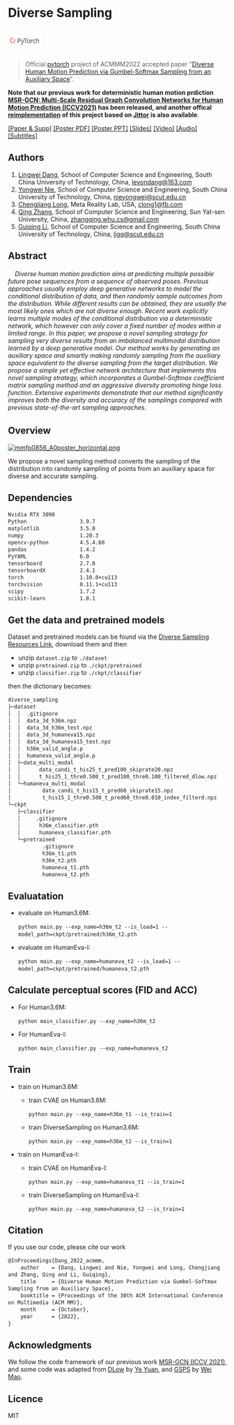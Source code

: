 # Diverse Sampling

<a href = "https://pytorch.org/"><img src="./assets/PyTorch.png" width="15%"></a>

> Official [pytorch](https://github.com/pytorch/pytorch) project of ACMMM2022 accepted paper "[Diverse Human Motion Prediction via Gumbel-Softmax Sampling from an Auxiliary Space]()". 

**Note that our previous work for deterministic human motion prdiction [MSR-GCN: Multi-Scale Residual Graph Convolution Networks for Human Motion Prediction (ICCV2021)](https://github.com/Droliven/MSRGCN) has been released,
and another offical [reimplementation](https://github.com/Droliven/DHMP_jittor) of this project based on [Jittor](https://github.com/Jittor/Jittor) is also available**.

[\[Paper & Supp\]](https://arxiv.org/abs/2207.07351)
[\[Poster PDF\]](./assets/mmfp0856_A0poster_horizontal.pdf)
[\[Poster PPT\]](./assets/mmfp0856_A0poster_horizontal.pptx)
[\[Slides\]](./assets/MM22-fp0856.pptx)
[\[Video\]](./assets/MM22-fp0856.mp4)
[\[Audio\]](./assets/MM22-fp0856.mp3)
[\[Subtitles\]](./assets/MM22-fp0856.srt)


## Authors

1. [Lingwei Dang](https://github.com/Droliven), School of Computer Science and Engineering, South China University of Technology, China, [levondang@163.com](mailto:levondang@163.com)
2. [Yongwei Nie](https://nieyongwei.net), School of Computer Science and Engineering, South China University of Technology, China, [nieyongwei@scut.edu.cn](mailto:nieyongwei@scut.edu.cn)
3. [Chengjiang Long](http://www.chengjianglong.com), Meta Reality Lab, USA, [clong1@fb.com](mailto:clong1@fb.com)
4. [Qing Zhang](http://zhangqing-home.net/), School of Computer Science and Engineering, Sun Yat-sen University, China, [zhangqing.whu.cs@gmail.com](mailto:zhangqing.whu.cs@gmail.com)
5. [Guiqing Li](http://www2.scut.edu.cn/cs/2017/0629/c22284a328097/page.htm), School of Computer Science and Engineering, South China University of Technology, China, [ligq@scut.edu.cn](mailto:ligq@scut.edu.cn)

## Abstract
###### &nbsp;&nbsp;&nbsp; Diverse human motion prediction aims at predicting multiple possible future pose sequences from a sequence of observed poses. Previous approaches usually employ deep generative networks to model the conditional distribution of data, and then randomly sample outcomes from the distribution. While different results can be obtained, they are usually the most likely ones which are not diverse enough. Recent work explicitly learns multiple modes of the conditional distribution via a deterministic network, which however can only cover a fixed number of modes within a limited range. In this paper, we propose a novel sampling strategy for sampling very diverse results from an imbalanced multimodal distribution learned by a deep generative model. Our method works by generating an auxiliary space and smartly making randomly sampling from the auxiliary space equivalent to the diverse sampling from the target distribution. We propose a simple yet effective network architecture that implements this novel sampling strategy, which incorporates a Gumbel-Softmax coefficient matrix sampling method and an aggressive diversity promoting hinge loss function. Extensive experiments demonstrate that our method significantly improves both the diversity and accuracy of the samplings compared with previous state-of-the-art sampling approaches.

## Overview

<a href="./assets/mmfp0856_A0poster_horizontal.png">
  <img src="./assets/mmfp0856_A0poster_horizontal.png" alt="mmfp0856_A0poster_horizontal.png"/>
</a>
  <p> We propose a novel sampling method converts the sampling of the distribution into randomly sampling of points from an auxiliary space for diverse and accurate sampling.

  </p>


## Dependencies

```
Nvidia RTX 3090
Python                 3.9.7
matplotlib             3.5.0
numpy                  1.20.3
opencv-python          4.5.4.60
pandas                 1.4.2
PyYAML                 6.0
tensorboard            2.7.0
tensorboardX           2.4.1
torch                  1.10.0+cu113
torchvision            0.11.1+cu113
scipy                  1.7.2
scikit-learn           1.0.1
```

## Get the data and pretrained models

Dataset and pretrained models can be found via the [Diverse Sampling Resources Link](https://drive.google.com/drive/folders/1MIKw4bbafLeW8HYWOv5CDR5G7gYi19WZ?usp=sharing), download them and then

+ unzip `dataset.zip` to `./dataset`
+ unzip `pretrained.zip` to `./ckpt/pretrained`
+ unzip `classifier.zip` to `./ckpt/classifier`

then the dictionary becomes:

```
diverse_sampling
├─dataset
│  │  .gitignore
│  │  data_3d_h36m.npz
│  │  data_3d_h36m_test.npz
│  │  data_3d_humaneva15.npz
│  │  data_3d_humaneva15_test.npz
│  │  h36m_valid_angle.p
│  │  humaneva_valid_angle.p
│  ├─data_multi_modal
│  │      data_candi_t_his25_t_pred100_skiprate20.npz
│  │      t_his25_1_thre0.500_t_pred100_thre0.100_filtered_dlow.npz
│  └─humaneva_multi_modal
│          data_candi_t_his15_t_pred60_skiprate15.npz
│          t_his15_1_thre0.500_t_pred60_thre0.010_index_filterd.npz
└─ckpt
   ├─classifier
   │     .gitignore
   │      h36m_classifier.pth
   │      humaneva_classifier.pth
   └─pretrained
           .gitignore
           h36m_t1.pth
           h36m_t2.pth
           humaneva_t1.pth
           humaneva_t2.pth   
```

## Evaluatation


+ evaluate on Human3.6M:

  `python main.py --exp_name=h36m_t2 --is_load=1 --model_path=ckpt/pretrained/h36m_t2.pth`

+ evaluate on HumanEva-I:

  `python main.py --exp_name=humaneva_t2 --is_load=1 --model_path=ckpt/pretrained/humaneva_t2.pth`


## Calculate perceptual scores (FID and ACC)

+ For Human3.6M:

  `python main_classifier.py --exp_name=h36m_t2`

+ For HumanEva-I:
  
  `python main_classifier.py --exp_name=humaneva_t2`


## Train


+ train on Human3.6M:
  - train CVAE on Human3.6M:
  
     `python main.py --exp_name=h36m_t1 --is_train=1`
  
  - train DiverseSampling on Human3.6M:
  
    `python main.py --exp_name=h36m_t2 --is_train=1`

+ train on HumanEva-I:
    - train CVAE on HumanEva-I:
  
      `python main.py --exp_name=humaneva_t1 --is_train=1`
  
    - train DiverseSampling on HumanEva-I:
  
      `python main.py --exp_name=humaneva_t2 --is_train=1`
    
  
## Citation

If you use our code, please cite our work

```
@InProceedings{Dang_2022_acmmm,
    author    = {Dang, Lingwei and Nie, Yongwei and Long, Chengjiang and Zhang, Qing and Li, Guiqing},
    title     = {Diverse Human Motion Prediction via Gumbel-Softmax Sampling from an Auxiliary Space},
    booktitle = {Proceedings of the 30th ACM International Conference on Multimedia (ACM MM)},
    month     = {October},
    year      = {2022},
}
```

## Acknowledgments

We follow the code framework of our previous work [MSR-GCN \(ICCV 2021\)](https://github.com/Droliven/MSRGCN), and some code was adapted from [DLow](https://github.com/Khrylx/DLow) by [Ye Yuan](https://github.com/Khrylx), and [GSPS](https://github.com/wei-mao-2019/gsps) by [Wei Mao](https://github.com/wei-mao-2019). 

## Licence
MIT
